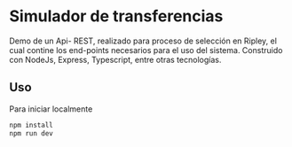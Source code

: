 # Simulador de transferencias

Demo de un Api- REST, realizado para proceso de selección en Ripley, el cual contine los end-points necesarios para el uso del sistema. Construido con NodeJs, Express, Typescript, entre otras tecnologías.

## Uso

Para iniciar localmente

```bash
npm install
npm run dev
```